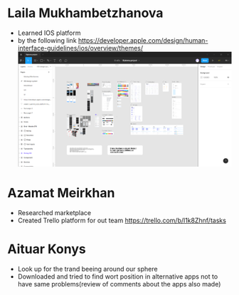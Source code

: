 # Laila Mukhambetzhanova
* Learned IOS platform
* by the following link https://developer.apple.com/design/human-interface-guidelines/ios/overview/themes/
![alt text](../images/design/design_project.png)
# Azamat Meirkhan
* Researched marketplace
* Created Trello platform for out team https://trello.com/b/l1k8Zhnf/tasks
# Aituar Konys
* Look up for the trand beeing around our sphere
* Downloaded and tried to find wort position in alternative apps not to have same problems(review of comments about the apps also made)
